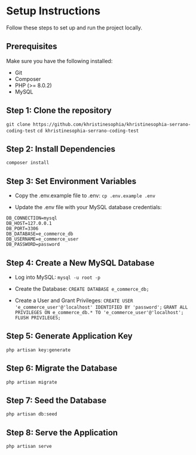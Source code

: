 # Setup Instructions
Follow these steps to set up and run the project locally.

## Prerequisites
Make sure you have the following installed:

- Git
- Composer
- PHP (>= 8.0.2)
- MySQL

## Step 1: Clone the repository
`git clone https://github.com/khristinesophia/khristinesophia-serrano-coding-test`
`cd khristinesophia-serrano-coding-test`

## Step 2: Install Dependencies
`composer install`

## Step 3: Set Environment Variables

- Copy the .env.example file to .env:
`cp .env.example .env`

- Update the .env file with your MySQL database credentials:
```
DB_CONNECTION=mysql
DB_HOST=127.0.0.1
DB_PORT=3306
DB_DATABASE=e_commerce_db
DB_USERNAME=e_commerce_user
DB_PASSWORD=password
```

## Step 4: Create a New MySQL Database

- Log into MySQL:
`mysql -u root -p`

- Create the Database:
`CREATE DATABASE e_commerce_db;`

- Create a User and Grant Privileges:
`CREATE USER 'e_commerce_user'@'localhost' IDENTIFIED BY 'password';`
`GRANT ALL PRIVILEGES ON e_commerce_db.* TO 'e_commerce_user'@'localhost';`
`FLUSH PRIVILEGES;`

## Step 5: Generate Application Key
`php artisan key:generate`

## Step 6: Migrate the Database
`php artisan migrate`

## Step 7: Seed the Database
`php artisan db:seed`

## Step 8: Serve the Application
`php artisan serve`
